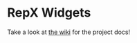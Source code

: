 RepX Widgets
============

Take a look at [the wiki](https://github.com/repx/repx-ng-widgets/wiki) for the project docs!
